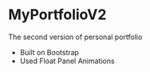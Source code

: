 # MyPortfolioV2
The second version of personal portfolio 

* Built on Bootstrap
* Used Float Panel Animations
